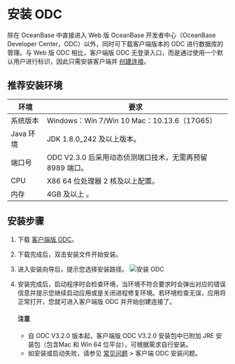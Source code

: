 安装 ODC 
===========================

除在 OceanBase 中直接进入 Web 版 OceanBase 开发者中心（OceanBase Developer Center，ODC）以外，同时可下载客户端版本的 ODC 进行数据库的管理。与 Web 版 ODC 相比，客户端版 ODC 无登录入口，而是通过使用一个默认用户进行标识，因此只需安装客户端并 [创建连接](../6.web-odc-user-guide/3.web-odc-connect-database/1.web-odc-create-private-connection.md)。

推荐安装环境 
---------------



|   环境    |                           要求                            |
|---------|---------------------------------------------------------|
| 系统版本    | Windows：Win 7/Win 10 Mac：10.13.6（17G65） |
| Java 环境 | JDK 1.8.0_242 及以上版本。                                    |
| 端口号     | ODC V2.3.0 后采用动态侦测端口技术，无需再预留 8989 端口。                   |
| CPU     | X86 64 位处理器 2 核及以上配置。                                   |
| 内存      | 4GB 及以上 。                                               |



安装步骤 
-------------

1. 下载 [客户端版 ODC](https://help.aliyun.com/document_detail/212816.html)。

   

2. 下载完成后，双击安装文件开始安装。

   

3. 进入安装向导后，提示您选择安装路径。
   ![安装 ODC](https://help-static-aliyun-doc.aliyuncs.com/assets/img/zh-CN/4762343061/p175972.png)

   

4. 安装完成后，启动程序时会检查环境，当环境不符合要求时会弹出对应的错误信息并提示您继续启动应用或是关闭进程修复环境。若环境检查无误，应用将正常打开，您就可进入客户端版 ODC 并开始创建连接了。

   <main id="notice" type='notice'>
     <h4>注意</h4>
      <ul><li> 自 ODC V3.2.0 版本起，客户端版 ODC V3.2.0 安装包中已附加 JRE 安装包（包含Mac 和 Win 64 位平台），可根据需求自行安装。</li>
      <li> 如安装或启动失败，请参见 <a href="../11.faq.md">常见问题</a> > 客户端 ODC 安装问题。</li></ul>
   </main>

     
   

   
   




